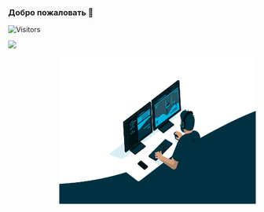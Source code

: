 ### Добро пожаловать 👋
![Visitors](https://visitor-badge.glitch.me/badge?page_id=limestormrage)

<a target="_blank" href="https://t.me/limestormrage"><img src="https://img.shields.io/badge/Telegram-000000?style=plastic&logo=Telegram&labelColor=black"/></a>

<img alt="developer" align="right" src="https://github.com/limestormrage/limestormrage/blob/main/assets/coding.gif" width="400" height="300"/>

